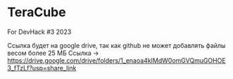 # TeraCube
For DevHack #3 2023

Ссылка будет на google drive, так как github не может добавлять файлы весом более 25 МБ
Ссылка -> https://drive.google.com/drive/folders/1_enaoa4kIMdW0omGVQmuGOHOE3_fTzLf?usp=share_link
